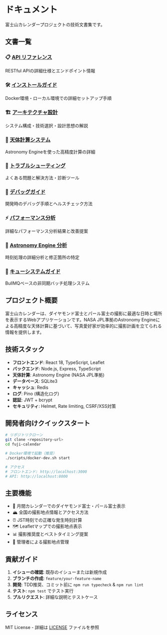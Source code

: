 # ドキュメント

富士山カレンダープロジェクトの技術文書集です。

## 文書一覧

### 📋 [API リファレンス](./api.md)
RESTful APIの詳細仕様とエンドポイント情報

### 🛠️ [インストールガイド](./installation.md)
Docker環境・ローカル環境での詳細セットアップ手順

### 🏗️ [アーキテクチャ設計](./architecture.md)
システム構成・技術選択・設計思想の解説

### 🌟 [天体計算システム](./astronomical-calculations.md)
Astronomy Engineを使った高精度計算の詳細

### 🔧 [トラブルシューティング](./troubleshooting.md)
よくある問題と解決方法・診断ツール

### 🐛 [デバッグガイド](./debug.md)
開発時のデバッグ手順とヘルスチェック方法

### ⚡ [パフォーマンス分析](./performance-analysis.md)
詳細なパフォーマンス分析結果と改善提案

### 🌙 [Astronomy Engine 分析](./astronomy-engine-analysis.md)
時刻処理の詳細分析と修正箇所の特定

### 🚀 [キューシステムガイド](./queue-system.md)
BullMQベースの非同期バッチ処理システム

## プロジェクト概要

富士山カレンダーは、ダイヤモンド富士とパール富士の撮影に最適な日時と場所を表示するWebアプリケーションです。NASA JPL準拠のAstronomy Engineによる高精度な天体計算に基づいて、写真愛好家が効率的に撮影計画を立てられる情報を提供します。

## 技術スタック

- **フロントエンド**: React 18, TypeScript, Leaflet
- **バックエンド**: Node.js, Express, TypeScript
- **天体計算**: Astronomy Engine (NASA JPL準拠)
- **データベース**: SQLite3
- **キャッシュ**: Redis
- **ログ**: Pino (構造化ログ)
- **認証**: JWT + bcrypt
- **セキュリティ**: Helmet, Rate limiting, CSRF/XSS対策

## 開発者向けクイックスタート

```bash
# リポジトリクローン
git clone <repository-url>
cd fuji-calendar

# Docker環境で起動（推奨）
./scripts/docker-dev.sh start

# アクセス
# フロントエンド: http://localhost:3000
# API: http://localhost:8000
```

## 主要機能

- 📅 月間カレンダーでのダイヤモンド富士・パール富士表示
- 🏔️ 全国の撮影地点情報とアクセス方法
- ⏰ JST時刻での正確な発生時刻計算
- 🗺️ Leafletマップでの撮影地点表示
- 📊 撮影推奨度とベストタイミング提案
- 🔐 管理者による撮影地点管理

## 貢献ガイド

1. **イシューの確認**: 既存のイシューまたは新規作成
2. **ブランチの作成**: `feature/your-feature-name`
3. **開発**: TDD推奨、コミット前に `npm run typecheck` & `npm run lint`
4. **テスト**: `npm test` でテスト実行
5. **プルリクエスト**: 詳細な説明とテストケース

## ライセンス

MIT License - 詳細は [LICENSE](../LICENSE) ファイルを参照
